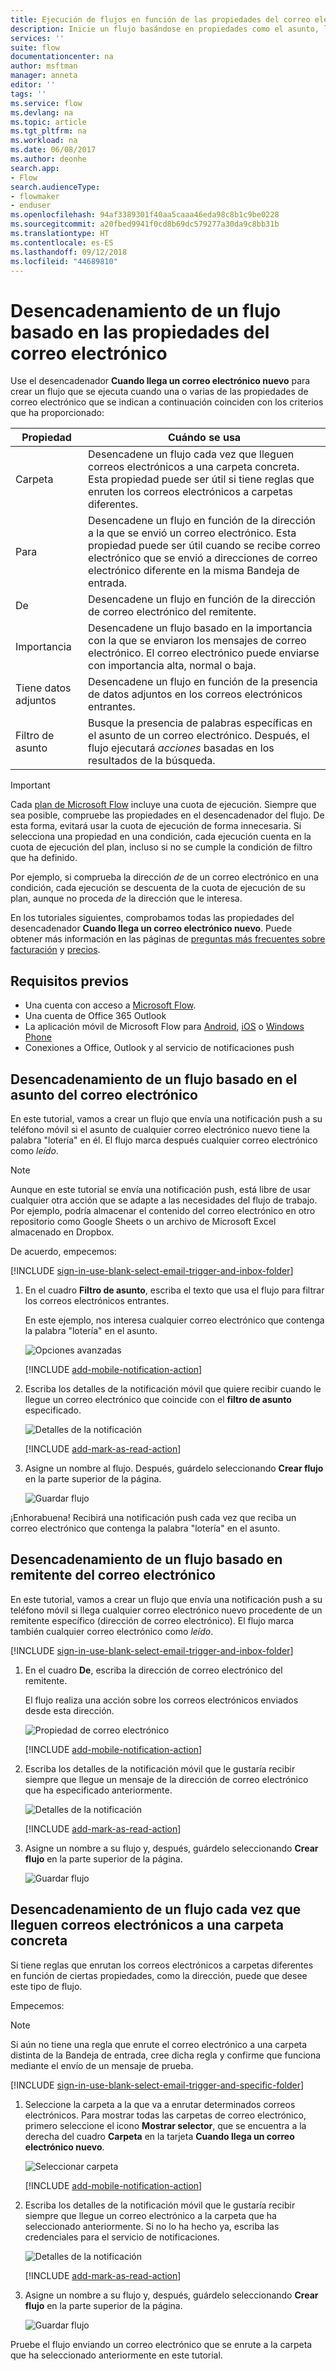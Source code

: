 ```yaml
---
title: Ejecución de flujos en función de las propiedades del correo electrónico | Microsoft Docs
description: Inicie un flujo basándose en propiedades como el asunto, la dirección del remitente o la del destinatario de un correo electrónico.
services: ''
suite: flow
documentationcenter: na
author: msftman
manager: anneta
editor: ''
tags: ''
ms.service: flow
ms.devlang: na
ms.topic: article
ms.tgt_pltfrm: na
ms.workload: na
ms.date: 06/08/2017
ms.author: deonhe
search.app:
- Flow
search.audienceType:
- flowmaker
- enduser
ms.openlocfilehash: 94af3389301f40aa5caaa46eda98c8b1c9be0228
ms.sourcegitcommit: a20fbed9941f0cd8b69dc579277a30da9c8bb31b
ms.translationtype: HT
ms.contentlocale: es-ES
ms.lasthandoff: 09/12/2018
ms.locfileid: "44689810"
---
```

# <a name="trigger-a-flow-based-on-email-properties"></a>Desencadenamiento de un flujo basado en las propiedades del correo electrónico
Use el desencadenador **Cuando llega un correo electrónico nuevo** para crear un flujo que se ejecuta cuando una o varias de las propiedades de correo electrónico que se indican a continuación coinciden con los criterios que ha proporcionado:

| Propiedad | Cuándo se usa |
| --- | --- |
| Carpeta |Desencadene un flujo cada vez que lleguen correos electrónicos a una carpeta concreta. Esta propiedad puede ser útil si tiene reglas que enruten los correos electrónicos a carpetas diferentes. |
| Para |Desencadene un flujo en función de la dirección a la que se envió un correo electrónico. Esta propiedad puede ser útil cuando se recibe correo electrónico que se envió a direcciones de correo electrónico diferente en la misma Bandeja de entrada. |
| De |Desencadene un flujo en función de la dirección de correo electrónico del remitente. |
| Importancia |Desencadene un flujo basado en la importancia con la que se enviaron los mensajes de correo electrónico. El correo electrónico puede enviarse con importancia alta, normal o baja. |
| Tiene datos adjuntos |Desencadene un flujo en función de la presencia de datos adjuntos en los correos electrónicos entrantes. |
| Filtro de asunto |Busque la presencia de palabras específicas en el asunto de un correo electrónico. Después, el flujo ejecutará *acciones* basadas en los resultados de la búsqueda. |

> [!IMPORTANT]
> Cada [plan de Microsoft Flow](https://flow.microsoft.com/pricing/) incluye una cuota de ejecución. Siempre que sea posible, compruebe las propiedades en el desencadenador del flujo. De esta forma, evitará usar la cuota de ejecución de forma innecesaria. Si selecciona una propiedad en una condición, cada ejecución cuenta en la cuota de ejecución del plan, incluso si no se cumple la condición de filtro que ha definido. 

Por ejemplo, si comprueba la dirección *de* de un correo electrónico en una condición, cada ejecución se descuenta de la cuota de ejecución de su plan, aunque no proceda *de* la dirección que le interesa.
> 
> 

En los tutoriales siguientes, comprobamos todas las propiedades del desencadenador **Cuando llega un correo electrónico nuevo**. Puede obtener más información en las páginas de [preguntas más frecuentes sobre facturación](billing-questions.md#what-counts-as-a-run) y [precios](https://ms.flow.microsoft.com/pricing/).

## <a name="prerequisites"></a>Requisitos previos
* Una cuenta con acceso a [Microsoft Flow](https://flow.microsoft.com).
* Una cuenta de Office 365 Outlook
* La aplicación móvil de Microsoft Flow para [Android](https://aka.ms/flowmobiledocsandroid), [iOS](https://aka.ms/flowmobiledocsios) o [Windows Phone](https://aka.ms/flowmobilewindows)
* Conexiones a Office, Outlook y al servicio de notificaciones push

## <a name="trigger-a-flow-based-on-an-emails-subject"></a>Desencadenamiento de un flujo basado en el asunto del correo electrónico
En este tutorial, vamos a crear un flujo que envía una notificación push a su teléfono móvil si el asunto de cualquier correo electrónico nuevo tiene la palabra "lotería" en él. El flujo marca después cualquier correo electrónico como *leído*.

>[!NOTE]
>Aunque en este tutorial se envía una notificación push, está libre de usar cualquier otra acción que se adapte a las necesidades del flujo de trabajo. Por ejemplo, podría almacenar el contenido del correo electrónico en otro repositorio como Google Sheets o un archivo de Microsoft Excel almacenado en Dropbox.

De acuerdo, empecemos:

[!INCLUDE [sign-in-use-blank-select-email-trigger-and-inbox-folder](includes/sign-in-use-blank-select-email-trigger-and-inbox-folder.md)]

1. En el cuadro **Filtro de asunto**, escriba el texto que usa el flujo para filtrar los correos electrónicos entrantes.
   
     En este ejemplo, nos interesa cualquier correo electrónico que contenga la palabra "lotería" en el asunto.
   
    ![Opciones avanzadas](./media/email-triggers/email-triggers-subject-text.png)

    [!INCLUDE [add-mobile-notification-action](includes/add-mobile-notification-action.md)]

1. Escriba los detalles de la notificación móvil que quiere recibir cuando le llegue un correo electrónico que coincide con el **filtro de asunto** especificado.
   
    ![Detalles de la notificación](./media/email-triggers/email-triggers-4.png)

    [!INCLUDE [add-mark-as-read-action](includes/add-mark-as-read-action.md)]

1. Asigne un nombre al flujo. Después, guárdelo seleccionando **Crear flujo** en la parte superior de la página.
   
    ![Guardar flujo](./media/email-triggers/email-triggers-subject-notification.png)

¡Enhorabuena! Recibirá una notificación push cada vez que reciba un correo electrónico que contenga la palabra "lotería" en el asunto.

## <a name="trigger-a-flow-based-on-an-emails-sender"></a>Desencadenamiento de un flujo basado en remitente del correo electrónico
En este tutorial, vamos a crear un flujo que envía una notificación push a su teléfono móvil si llega cualquier correo electrónico nuevo procedente de un remitente específico (dirección de correo electrónico). El flujo marca también cualquier correo electrónico como *leído*.

[!INCLUDE [sign-in-use-blank-select-email-trigger-and-inbox-folder](includes/sign-in-use-blank-select-email-trigger-and-inbox-folder.md)]

1. En el cuadro **De**, escriba la dirección de correo electrónico del remitente. 
   
     El flujo realiza una acción sobre los correos electrónicos enviados desde esta dirección.
   
    ![Propiedad de correo electrónico](./media/email-triggers/email-triggers-from.png)

    [!INCLUDE [add-mobile-notification-action](includes/add-mobile-notification-action.md)]

1. Escriba los detalles de la notificación móvil que le gustaría recibir siempre que llegue un mensaje de la dirección de correo electrónico que ha especificado anteriormente.
   
    ![Detalles de la notificación](./media/email-triggers/email-triggers-sender-notification.png)

    [!INCLUDE [add-mark-as-read-action](includes/add-mark-as-read-action.md)]

1. Asigne un nombre a su flujo y, después, guárdelo seleccionando **Crear flujo** en la parte superior de la página.
   
    ![Guardar flujo](./media/email-triggers/email-triggers-sender-5.png)

## <a name="trigger-a-flow-when-emails-arrive-in-a-specific-folder"></a>Desencadenamiento de un flujo cada vez que lleguen correos electrónicos a una carpeta concreta
Si tiene reglas que enrutan los correos electrónicos a carpetas diferentes en función de ciertas propiedades, como la dirección, puede que desee este tipo de flujo.

Empecemos:

> [!NOTE]
> Si aún no tiene una regla que enrute el correo electrónico a una carpeta distinta de la Bandeja de entrada, cree dicha regla y confirme que funciona mediante el envío de un mensaje de prueba.
> 
> 

[!INCLUDE [sign-in-use-blank-select-email-trigger-and-specific-folder](includes/sign-in-use-blank-select-email-trigger-and-specific-folder.md)]

1. Seleccione la carpeta a la que va a enrutar determinados correos electrónicos. Para mostrar todas las carpetas de correo electrónico, primero seleccione el icono **Mostrar selector**, que se encuentra a la derecha del cuadro **Carpeta** en la tarjeta **Cuando llega un correo electrónico nuevo**.
   
    ![Seleccionar carpeta](./media/email-triggers/email-triggers-2.png)

    [!INCLUDE [add-mobile-notification-action](includes/add-mobile-notification-action.md)]

1. Escriba los detalles de la notificación móvil que le gustaría recibir siempre que llegue un correo electrónico a la carpeta que ha seleccionado anteriormente. Si no lo ha hecho ya, escriba las credenciales para el servicio de notificaciones.
   
    ![Detalles de la notificación](./media/email-triggers/email-triggers-folder-notification.png)

    [!INCLUDE [add-mark-as-read-action](includes/add-mark-as-read-action.md)]

1. Asigne un nombre a su flujo y, después, guárdelo seleccionando **Crear flujo** en la parte superior de la página.
   
    ![Guardar flujo](./media/email-triggers/email-triggers-7.png)

Pruebe el flujo enviando un correo electrónico que se enrute a la carpeta que ha seleccionado anteriormente en este tutorial.

